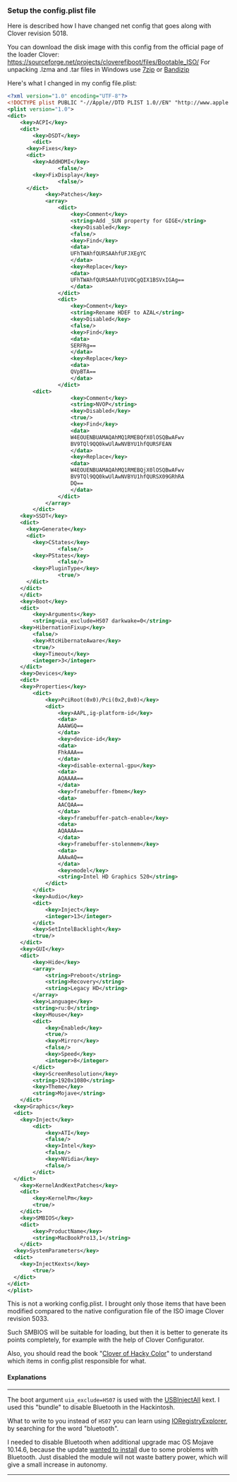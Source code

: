 ### Setup the config.plist file

Here is described how I have changed net config that goes along with Clover revision 5018.

You can download the disk image with this config from the official page of the loader Clover: https://sourceforge.net/projects/cloverefiboot/files/Bootable_ISO/ For unpacking .lzma and .tar files in Windows use [7zip](https://www.7-zip.org/) or [Bandizip]([https://bandisoft.com/bandizip](https://www.bandisoft.com/bandizip))

Here's what I changed in my config file.plist:

```xml
<?xml version="1.0" encoding="UTF-8"?>
<!DOCTYPE plist PUBLIC "-//Apple//DTD PLIST 1.0//EN" "http://www.apple.com/DTDs/PropertyList-1.0.dtd">
<plist version="1.0">
<dict>
	<key>ACPI</key>
	<dict>
		<key>DSDT</key>
		<dict>
      <key>Fixes</key>
      <dict>
        <key>AddHDMI</key>
				<false/>
        <key>FixDisplay</key>
				<false/>
      </dict>
			<key>Patches</key>
			<array>
				<dict>
					<key>Comment</key>
					<string>Add _SUN property for GIGE</string>
					<key>Disabled</key>
					<false/>
					<key>Find</key>
					<data>
					UFhTWAhfQURSAAhfUFJXEgYC
					</data>
					<key>Replace</key>
					<data>
					UFhTWAhfQURSAAhfU1VOCgQIX1BSVxIGAg==
					</data>
				</dict>
				<dict>
					<key>Comment</key>
					<string>Rename HDEF to AZAL</string>
					<key>Disabled</key>
					<false/>
					<key>Find</key>
					<data>
					SERFRg==
					</data>
					<key>Replace</key>
					<data>
					QVpBTA==
					</data>
				</dict>
        <dict>
					<key>Comment</key>
					<string>NVOP</string>
					<key>Disabled</key>
					<true/>
					<key>Find</key>
					<data>
					W4EOUENBUAMAQAhMQ1RMEBQfX0lOSQBwAFwv
					BV9TQl9QQ0kwUlAwNVBYU1hfQURSFEAN
					</data>
					<key>Replace</key>
					<data>
					W4EOUENBUAMAQAhMQ1RMEBQjX0lOSQBwAFwv
					BV9TQl9QQ0kwUlAwNVBYU1hfQURSX09GRhRA
					DQ==
					</data>
				</dict>
			</array>
		</dict>
    <key>SSDT</key>
    <dict>
      <key>Generate</key>
      <dict>
        <key>CStates</key>
				<false/>
        <key>PStates</key>
				<false/>
        <key>PluginType</key>
				<true/>
      </dict>
    </dict>
	</dict>
	<key>Boot</key>
	<dict>
		<key>Arguments</key>
		<string>uia_exclude=HS07 darkwake=0</string>
    <key>HibernationFixup</key>
		<false/>
		<key>RtcHibernateAware</key>
		<true/>
		<key>Timeout</key>
		<integer>3</integer>
	</dict>
	<key>Devices</key>
	<dict>
    <key>Properties</key>
		<dict>
			<key>PciRoot(0x0)/Pci(0x2,0x0)</key>
			<dict>
				<key>AAPL,ig-platform-id</key>
				<data>
				AAAWGQ==
				</data>
				<key>device-id</key>
				<data>
				FhkAAA==
				</data>
				<key>disable-external-gpu</key>
				<data>
				AQAAAA==
				</data>
				<key>framebuffer-fbmem</key>
				<data>
				AACQAA==
				</data>
				<key>framebuffer-patch-enable</key>
				<data>
				AQAAAA==
				</data>
				<key>framebuffer-stolenmem</key>
				<data>
				AAAwAQ==
				</data>
				<key>model</key>
				<string>Intel HD Graphics 520</string>
			</dict>
		</dict>
		<key>Audio</key>
		<dict>
			<key>Inject</key>
			<integer>13</integer>
		</dict>
		<key>SetIntelBacklight</key>
		<true/>
	</dict>
	<key>GUI</key>
	<dict>
		<key>Hide</key>
		<array>
			<string>Preboot</string>
			<string>Recovery</string>
			<string>Legacy HD</string>
		</array>
		<key>Language</key>
		<string>ru:0</string>
		<key>Mouse</key>
		<dict>
			<key>Enabled</key>
			<true/>
			<key>Mirror</key>
			<false/>
			<key>Speed</key>
			<integer>8</integer>
		</dict>
		<key>ScreenResolution</key>
		<string>1920x1080</string>
		<key>Theme</key>
		<string>Mojave</string>
	</dict>
  <key>Graphics</key>
  <dict>
  	<key>Inject</key>
		<dict>
			<key>ATI</key>
			<false/>
			<key>Intel</key>
			<false/>
			<key>NVidia</key>
			<false/>
		</dict>
  </dict>
	<key>KernelAndKextPatches</key>
	<dict>
		<key>KernelPm</key>
		<true/>
	</dict>
	<key>SMBIOS</key>
	<dict>
		<key>ProductName</key>
		<string>MacBookPro13,1</string>
	</dict>
  <key>SystemParameters</key>
  <dict>
  	<key>InjectKexts</key>
		<true/>
  </dict>
</dict>
</plist>
```

This is not a working config.plist. I brought only those items that have been modified compared to the native configuration file of the ISO image Clover revision 5033.

Such SMBIOS will be suitable for loading, but then it is better to generate its points completely, for example with the help of Clover Configurator.

Also, you should read the book "[Clover of Hacky Color](https://sourceforge.net/projects/cloverefiboot/files/Documents/)" to understand which items in config.plist responsible for what.

#### Explanations

---

The boot argument `uia_exclude=HS07` is used with the [USBInjectAll](/docs/ENG/Configuring/InstalledKexts.md) kext. I used this "bundle" to disable Bluetooth in the Hackintosh.

What to write to you instead of `HS07` you can learn using [IORegistryExplorer](/docs/ENG/ProgramsList/HackintoshTools.md), by searching for the word "bluetooth".

I needed to disable Bluetooth when additional upgrade mac OS Mojave 10.14.6, because the update [wanted to install](https://vk.com/wall-12954845_488300) due to some problems with Bluetooth. Just disabled the module will not waste battery power, which will give a small increase in autonomy.

---